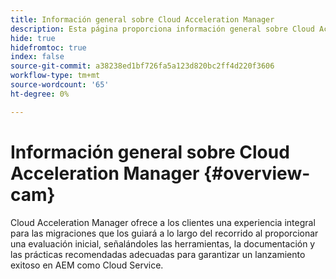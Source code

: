 ```yaml
---
title: Información general sobre Cloud Acceleration Manager
description: Esta página proporciona información general sobre Cloud Acceleration Manager.
hide: true
hidefromtoc: true
index: false
source-git-commit: a38238ed1bf726fa5a123d820bc2ff4d220f3606
workflow-type: tm+mt
source-wordcount: '65'
ht-degree: 0%

---
```



# Información general sobre Cloud Acceleration Manager {#overview-cam}

Cloud Acceleration Manager ofrece a los clientes una experiencia integral para las migraciones que los guiará a lo largo del recorrido al proporcionar una evaluación inicial, señalándoles las herramientas, la documentación y las prácticas recomendadas adecuadas para garantizar un lanzamiento exitoso en AEM como Cloud Service.